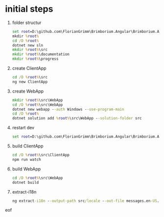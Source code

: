 # initial steps

1. folder structur

    ```cmd
    set root=D:\github.com\FlorianGrimm\Brimborium.Angular\Brimborium.Angular\
    mkdir %root%
    cd /D %root%
    dotnet new sln
    mkdir %root%\src
    mkdir %root%\documentation
    mkdir %root%\progress
    ```

2. create ClientApp

    ```cmd
    cd /D %root%\src
    ng new ClientApp
    ```

3. create WebApp

    ```cmd
    mkdir %root%\src\WebApp
    cd /D %root%\src\WebApp
    dotnet new webapp --auth Windows --use-program-main
    cd /D %root%
    dotnet solution add %root%\src\WebApp --solution-folder src
    ```

4. restart dev

    ```cmd
    set root=D:\github.com\FlorianGrimm\Brimborium.Angular\Brimborium.Angular\
    ```

5. build ClientApp

    ```cmd
    cd /D %root%\src\ClientApp
    npm run watch
    ```

6. build WebApp

    ```cmd
    cd /D %root%\src\WebApp
    dotnet build
    ```

7. extract-i18n

    ```cmd
    ng extract-i18n --output-path src/locale --out-file messages.en-US.xlf
    ```

eof